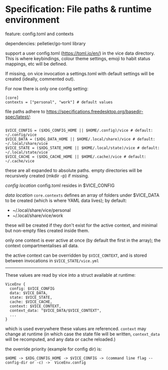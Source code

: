 # Specification: File paths & runtime environment

feature: config.toml and contexts

dependencies: pelletier/go-toml library 

support a user config.toml (https://toml.io/en/) in the vice data directory. 
This is where keybindings, colour theme settings, emoji to habit status mappings, etc will be defined. 

If missing, on vice invocation a settings.toml with default settings will be created (ideally, commented out).

For now there is only one config setting:

```
[core]
contexts = ["personal", "work"] # default values
```

file paths adhere to https://specifications.freedesktop.org/basedir-spec/latest/:

```

$VICE_CONFIG = ($XDG_CONFIG_HOME || $HOME/.config)/vice # default: ~/.config/vice
$VICE_DATA = ($XDG_DATA_HOME || $HOME/.local/share)/vice # default: ~/.local/share/vice
$VICE_STATE = ($XDG_STATE_HOME || $HOME/.local/state)/vice # default: ~/.local/state/vice
$VICE_CACHE = ($XDG_CACHE_HOME || $HOME/.cache)/vice # default: ~/.cache/vice
```

these are all expanded to absolute paths. empty directories will be recursively created (mkdir -p) if missing.


*config location*
config.toml resides in $VICE_CONFIG

*data location*
`core.contexts` defines an array of folders under $VICE_DATA to be created (which is where YAML data lives); 
by default:
- ~/.local/share/vice/personal
- ~/.local/share/vice/work

these will be created if they don't exist for the active context, and minimal but non-empty files created inside them.

only one context is ever active at once (by default the first in the array); the context compartmentalises all data.

the active context can be overridden by `$VICE_CONTEXT`, and is stored between invocations in `$VICE_STATE/vice.yml`

---

These values are read by vice into a struct available at runtime:
```
ViceEnv {
  config: $VICE_CONFIG
  data: $VICE_DATA,
  state: $VICE_STATE,
  cache: $VICE_CACHE,
  context: $VICE_CONTEXT,
  context_data: "$VICE_DATA/$VICE_CONTEXT",
  ...
}
```

which is used everywhere these values are referenced.
`context` may change at runtime (in which case the state file will be written, `context_data` will be recomputed, and any data or cache reloaded.)

the override priority (example for config dir) is:

`$HOME -> $XDG_CONFIG_HOME -> $VICE_CONFIG -> (command line flag --config-dir or -c) ->  ViceEnv.config`
